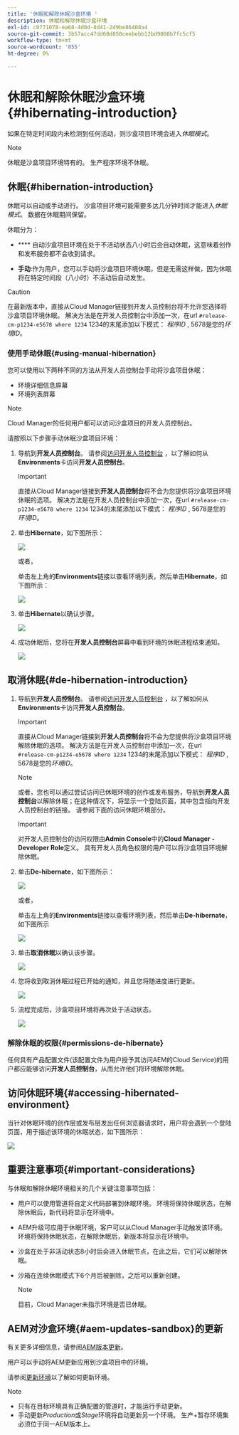 ```yaml
---
title: '休眠和解除休眠沙盒环境 '
description: 休眠和解除休眠沙盒环境
exl-id: c0771078-ea68-4d0d-8d41-2d9be86408a4
source-git-commit: 3b57acc47dd60d050ceebebb12bd9080b7fc5cf5
workflow-type: tm+mt
source-wordcount: '855'
ht-degree: 0%

---
```


# 休眠和解除休眠沙盒环境{#hibernating-introduction}

如果在特定时间段内未检测到任何活动，则沙盒项目环境会进入&#x200B;*休眠模式*。

>[!NOTE]
>休眠是沙盒项目环境特有的。 生产程序环境不休眠。

## 休眠{#hibernation-introduction}

休眠可以自动或手动进行。 沙盒项目环境可能需要多达几分钟时间才能进入&#x200B;*休眠模式*。 数据在休眠期间保留。

休眠分为：

* ****  自动沙盒项目环境在处于不活动状态八小时后会自动休眠，这意味着创作和发布服务都不会收到请求。

* **手动**:作为用户，您可以手动将沙盒项目环境休眠，但是无需这样做，因为休眠将在特定时间段（八小时）不活动后自动发生。

>[!CAUTION]
>在最新版本中，直接从Cloud Manager链接到开发人员控制台将不允许您选择将沙盒项目环境休眠。 解决方法是在开发人员控制台中添加一次，在url `#release-cm-p1234-e5678 where 1234` 1234的末尾添加以下模式： *程序ID* , 5678是您的&#x200B;*环境ID*。

### 使用手动休眠{#using-manual-hibernation}

您可以使用以下两种不同的方法从开发人员控制台手动将沙盒项目休眠：

* 环境详细信息屏幕
* 环境列表屏幕

>[!NOTE]
>Cloud Manager的任何用户都可以访问沙盒项目的开发人员控制台。

请按照以下步骤手动休眠沙盒项目环境：

1. 导航到&#x200B;**开发人员控制台**。
请参阅[访问开发人员控制台](/help/implementing/cloud-manager/manage-environments.md#accessing-developer-console) ，以了解如何从&#x200B;**Environments**&#x200B;卡访问&#x200B;**开发人员控制台**。
   >[!IMPORTANT]
   >直接从Cloud Manager链接到&#x200B;**开发人员控制台**&#x200B;将不会为您提供将沙盒项目环境休眠的选项。 解决方法是在开发人员控制台中添加一次，在url `#release-cm-p1234-e5678 where 1234` 1234的末尾添加以下模式： *程序ID* , 5678是您的&#x200B;*环境ID*。

1. 单击&#x200B;**Hibernate**，如下图所示：

   ![](assets/hibernate-1.png)

   或者，

   单击左上角的&#x200B;**Environments**&#x200B;链接以查看环境列表，然后单击&#x200B;**Hibernate**，如下图所示：

   ![](assets/hibernate-1b.png)

1. 单击&#x200B;**Hibernate**&#x200B;以确认步骤。

   ![](assets/hibernate-2.png)

1. 成功休眠后，您将在&#x200B;**开发人员控制台**&#x200B;屏幕中看到环境的休眠进程结束通知。

   ![](assets/hibernate-4.png)


## 取消休眠{#de-hibernation-introduction}

1. 导航到&#x200B;**开发人员控制台**。
请参阅[访问开发人员控制台](/help/implementing/cloud-manager/manage-environments.md#accessing-developer-console) ，以了解如何从&#x200B;**Environments**&#x200B;卡访问&#x200B;**开发人员控制台**。

   >[!IMPORTANT]
   >直接从Cloud Manager链接到&#x200B;**开发人员控制台**&#x200B;将不会为您提供将沙盒项目环境解除休眠的选项。 解决方法是在开发人员控制台中添加一次，在url `#release-cm-p1234-e5678 where 1234` 1234的末尾添加以下模式： *程序ID* , 5678是您的&#x200B;*环境ID*。

   >[!NOTE]
   >或者，您也可以通过尝试访问已休眠环境的创作或发布服务，导航到&#x200B;**开发人员控制台**&#x200B;以解除休眠；在这种情况下，将显示一个登陆页面，其中包含指向开发人员控制台的链接。 请参阅下面的访问休眠环境部分。

   >[!IMPORTANT]
   >对开发人员控制台的访问权限由&#x200B;**Admin Console**&#x200B;中的&#x200B;**Cloud Manager - Developer Role**&#x200B;定义。 具有开发人员角色权限的用户可以将沙盒项目环境解除休眠。

1. 单击&#x200B;**De-hibernate**，如下图所示：

   ![](assets/de-hibernation-img1.png)

   或者，

   单击左上角的&#x200B;**Environments**&#x200B;链接以查看环境列表，然后单击&#x200B;**De-hibernate**，如下图所示

   ![](assets/de-hibernate-1b.png)


1. 单击&#x200B;**取消休眠**&#x200B;以确认该步骤。

   ![](assets/de-hibernation-img2.png)

1. 您将收到取消休眠过程已开始的通知，并且您将随进度进行更新。

   ![](assets/de-hibernation-img3.png)

1. 流程完成后，沙盒项目环境将再次处于活动状态。

   ![](assets/de-hibernation-img4.png)

### 解除休眠的权限{#permissions-de-hibernate}

任何具有产品配置文件(该配置文件为用户授予其访问AEM的Cloud Service)的用户都应能够访问&#x200B;**开发人员控制台**，从而允许他们将环境解除休眠。

## 访问休眠环境{#accessing-hibernated-environment}

当针对休眠环境的创作层或发布层发出任何浏览器请求时，用户将会遇到一个登陆页面，用于描述该环境的休眠状态，如下图所示：

![](assets/de-hibernation-img5.png)

## 重要注意事项{#important-considerations}

与休眠和解除休眠环境相关的几个关键注意事项包括：

* 用户可以使用管道将自定义代码部署到休眠环境。 环境将保持休眠状态，在解除休眠后，新代码将显示在环境中。

* AEM升级可应用于休眠环境，客户可以从Cloud Manager手动触发该环境。 环境将保持休眠状态，在解除休眠后，新版本将显示在环境中。

* 沙盒在处于非活动状态8小时后会进入休眠节点，在此之后，它们可以解除休眠。

* 沙箱在连续休眠模式下6个月后被删除，之后可以重新创建。

   >[!NOTE]
   >目前，Cloud Manager未指示环境是否已休眠。

## AEM对沙盒环境{#aem-updates-sandbox}的更新

有关更多详细信息，请参阅[AEM版本更新](/help/implementing/deploying/aem-version-updates.md)。

用户可以手动将AEM更新应用到沙盒项目中的环境。

请参阅[更新环境](/help/implementing/cloud-manager/manage-environments.md#updating-dev-environment)以了解如何更新环境。

>[!NOTE]
>* 只有在目标环境具有正确配置的管道时，才能运行手动更新。
>* 手动更新&#x200B;*Production*&#x200B;或&#x200B;*Stage*&#x200B;环境将自动更新另一个环境。 生产+暂存环境集必须位于同一AEM版本上。

